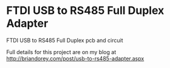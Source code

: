 FTDI USB to RS485 Full Duplex Adapter
==========

FTDI USB to RS485  Full Duplex pcb and circuit

Full details for this project are on my blog at http://briandorey.com/post/usb-to-rs485-adapter.aspx
